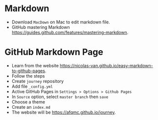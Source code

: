# Markdown 

* Download `MacDown` on Mac to edit markdown file.
* GitHub mastering Markdown https://guides.github.com/features/mastering-markdown.

# GitHub Markdown Page

* Learn from the website https://nicolas-van.github.io/easy-markdown-to-github-pages.
* Follow the steps
 * Create `journey` repository 
 * Add file `_config.yml` 
 * Active GitHub Pages in `Settings > Options > Github Pages` 
 * In `Source` option, select `master branch` then `save`
 * Choose a theme
 * Create an `index.md`
 * The website will be https://afqmc.github.io/journey.
 
